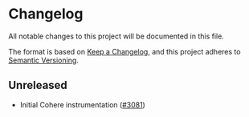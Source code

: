 # Changelog

All notable changes to this project will be documented in this file.

The format is based on [Keep a Changelog](https://keepachangelog.com/en/1.0.0/),
and this project adheres to [Semantic Versioning](https://semver.org/spec/v2.0.0.html).

## Unreleased

- Initial Cohere instrumentation
  ([#3081](https://github.com/open-telemetry/opentelemetry-python-contrib/pull/3081))
